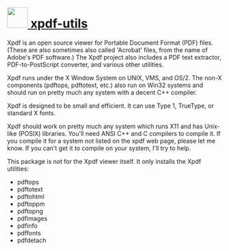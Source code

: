 # [<img src="https://cdn.rawgit.com/chocolatey/chocolatey-coreteampackages/9de2a5aefc0c7d6facb695f0ac0017328ece49e8/icons/xpdf-utils.png" height="48" width="48" /> xpdf-utils](https://chocolatey.org/packages/xpdf-utils)

Xpdf is an open source viewer for Portable Document Format (PDF) files. (These are also sometimes also called 'Acrobat' files, from the name of Adobe's PDF software.) The Xpdf project also includes a PDF text extractor, PDF-to-PostScript converter, and various other utilities.

Xpdf runs under the X Window System on UNIX, VMS, and OS/2. The non-X components (pdftops, pdftotext, etc.) also run on Win32 systems and should run on pretty much any system with a decent C++ compiler.

Xpdf is designed to be small and efficient. It can use Type 1, TrueType, or standard X fonts.

Xpdf should work on pretty much any system which runs X11 and has Unix-like (POSIX) libraries. You'll need ANSI C++ and C compilers to compile it. If you compile it for a system not listed on the xpdf web page, please let me know. If you can't get it to compile on your system, I'll try to help.

This package is not for the Xpdf viewer itself. It only installs the Xpdf utilities:

* pdftops
* pdftotext
* pdftohtml
* pdftoppm
* pdftopng
* pdfimages
* pdfinfo
* pdffonts
* pdfdetach
